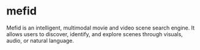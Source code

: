 # mefid
Mefid is an intelligent, multimodal movie and video scene search engine. It allows users to discover, identify, and explore scenes through visuals, audio, or natural language.
